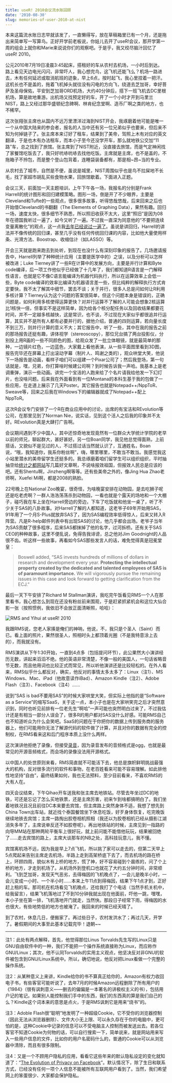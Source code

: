 ```yaml
---
title: useR! 2010会议流水账回顾
date: '2010-08-30'
slug: memories-of-user-2010-at-nist
---
```


本来这篇流水账日志早就该发了，一直懒得写，放在草稿箱里已有一个月，还是拖出来简单写一写算鸟。正好开学前老板说，你娃儿去开了useR!会议，那开学第一周的组会上就你和Marie来说说你们的观察吧。于是乎，我又绞尽脑汁回忆了useR! 2010。

公元2010年7月19日凌晨3:45起床，搭租好的车从农村去机场，一小时后到达。路上看见天边电光闪闪，非常吓人，我心想完鸟，这飞机还能飞么？机场一路进去，木有任何延迟或取消航班的迹象，早上6点，按时起飞，我心里捏着一把汗。这机长也不是盖的，拖着飞机掉头就往没有闪电的方向飞，绕道去芝加哥，幸好菩萨及圣母保佑，平安到芝加哥ORD机场，大约40分钟后，搭下一班飞机去DC里根机场，算是故地重游。出机场又找预定好的车，开了一个小时才开到马里兰NIST，路上又经过那华盛顿纪念碑啊、林肯纪念堂啊、造币厂啊之类的地方，也不稀罕。

这次张翔张主席也从国内不远万里漂洋过海到NIST开会，我琢磨着他可能是唯一一个从中国大陆来的参会者，报名的人当中还有另一位兄弟似乎也要来，但后来不知为何掉链子了。张主席本来订好了租车，结果到了美帝，驾照上木有对应的英文翻译，于是也木有办法租车，而本小子至今还没学开车，那么就地铁公交加“11路”车，总之找到了旅馆。张主席到了NIST附近，没直接去旅馆，而是气定神闲找了家餐馆吃饭去了，我只好吭哧吭哧去找他吃饭。主席就是主席，也不是盖的，不拖箱子不拎包，而是整个登山包背着，连睡袋装备都有，那是相~昂~当的专业。

从农村去了城市，自然是不便，虽说是城里，NIST周围似乎也是鸟不拉屎地不长毛，找了家超市胡乱买些食物水果，回旅馆歇着。下面进入正题。



会议三天，前面加一天主题培训，上午下午各一场，我报名的分别是Frank Harrell的统计图形和回归建模策略。图形一场，倒是开了不少眼界，主要是Cleveland和Tufte的一些观点，很多很多故事，听得悠哉悠哉，后来回来之后也开始借Cleveland的书翻翻（The Elements of Graphing Data），果然有趣。回归一场，速度太快，很多细节不熟悉，所以照旧收获不太大，这里“照旧”是因为08年在德国我听过一遍了，如今又听了一遍。不过我一直深为同意他的“不要把连续变量离散化”的观点，这一点我[去年已经说过一遍了](/cn/2009/03/discretize-data-to-lose-information/)。虽说是讲回归，Harrell的讲法并不像传统的回归课，甚至几乎没有任何传统回归课的内容，比如他大量使用样条、光滑方法、Boostrap、收缩估计（如LASSO）等。

开会三天就是跑来跑去到处听，到现在也没什么有深刻印象的报告了。几场邀请报告中，Harrell列举了种种统计应用（主要是医学中的）之误，以及分析可以怎样被改进；Luke Tierney讲了一些R在计算中的发展方向，主要是并行计算和Byte code编译，后一项工作他似乎已经做了十几年了，我们都知道R语言是一门解释性语言，也就是它不像C语言能编译为机器代码执行，所以在运算效率上会低一些，Byte code编译的效率比编译为机器语言差一些，但比纯粹的解释执行方式肯定要快，我不太了解其中细节，罢去不谈；关于并行，很多人总是问如何让R利用多核计算？Tierney认为这个问题的答案很简单，但这个问题本身是错误的，正确问题是，如何利用多核使得运算更快？对并行运算不了解的人可能会想象2核运算比1核快一倍，但事实不是这样简单，因为给各个核分配任务以及回收结果都要花时间，并不一定越多核越快，这是常识，也不谈，不过现在大家似乎都很追并行运算，其实并不是所有人都有必要并行的，据他介绍，普通的四则运算，若向量长度不到三万，则并行计算的意义不大；其它报告中，听了一些，其中在我的报告之前的那场报告还挺有趣，讲体视学（stereoscopy），那位兄台搞了两台投影仪，分别投上用R画的一些不同颜色的图，给观众发了一批立体眼镜，就是最简单的那种，一边镜片红色，一边蓝色，大家戴上看他表演，从一些平面图里看到3D图，报告完毕还在屏幕上打出滚动字幕（制片人、鸣谢之类的），观众哄堂大笑，他说下一场报告是动画，看样子咱们可以组建一个Pixar公司了；然后我登场，第一句话就是，嘿，兄弟，你打算啥时候建公司啊？到时候告诉我一声哈。我基本上是老调重弹，演示一些动画。讲完一个宝洁的人跑来给了个名片请我给他发一下幻灯片，也没啥问题。后来我在外面看到有一位Montana的本科生基于我的包做了一些应用，在走道上展示了几天Poster。其它报告也就是Notepad++/NppToR、Sweave等，回来之后我在Windows下的编辑器就成了Notepad++配上NppToR。

这次R会议专门安排了一个R在商业应用中的讨论，出席的有宝洁和REvolution等公司，在那里见到了Norman Nie，说实话，见到这个活人之后我的印象并不太好。REvolution真是大肆打广告啊。

会议期间遇到不少中国人，其中还惊奇地发现竟然有一位群众大学统计学院的老早以前的师兄，聊起群大，甚好甚好。另一位Boan同学，我见他总觉得面熟，上前搭话，又貌似不是见过的人，不过搭过话当然就认识了，互通姓名，Boan说，“哦，我知道你，我系你粉丝啊”，嗨，哪里哪里，不敢当不敢当。我感觉我这小站里潜水的美帝留学生还挺多的。我总琢磨着咱们留学生可以组织组织，平时抽抽空给[统计之都网站](http://cos.name)写几篇好文章啊，不说啥报效祖国，但报效人民总是应该的吧。还有Shentu啊，Jinzheng啊等等。还有些美帝之外的，像Jing Hua Zhao老师啊，Xuefei Mi啊，都是2008的熟脸。

22号晚上在National Zoo晚宴，很奇怪，为啥晚宴安排在动物园，是去吃狮子呢还是吃老虎啊？一群人浩浩荡荡杀到动物园，一看也就是个露天的场地和一个大棚子，碰巧我在车上坐在Harrell旁边的旁边，下车了吃饭就和他坐一桌了，听了不少关于SAS的八卦故事。对Harrell了解的人都知道，这老爷子69年开始用SAS，91年用了一个月S-Plus就放弃SAS了，因为SAS编程效率低得惊人，后来又转入R阵营。凡是R-help邮件列表中有出现SAS的讨论，他几乎都会出场。老爷子当年为SAS贡献了很多程序，后来SAS都抹掉了他的名字，过河拆桥。还有关于SAS CEO的种种故事，这里不便乱说，免得告我诽谤，总之他对Jim Goodnight的人品很不齿。听这样一些故事，再看如今SAS那些发言人的话，难免觉得真是冠冕堂皇：


> Boswell added, “SAS invests hundreds of millions of dollars in research and development every year. **Protecting the intellectual property created by the dedicated and talented employees of SAS is of paramount importance.** We will vigorously pursue the remaining issues in this case and look forward to getting clarification from the ECJ.”


最后一天下午安排了Richard M Stallman演讲，我吃完午饭看见RMS一个人在那里看书，我心想怎么到现在还没有粉丝前来围观，于是赶紧抓紧机会和这位大仙合影一张（按照惯例，我依旧不会放正面清晰照，哈哈）：

![RMS and Yihui at useR! 2010](http://i.imgur.com/SohGg.jpg)

我跟RMS说，您老人家揍是俺们的神呐，他说，不，我只是个圣人（Saint）而已。看上面的照片，果然很圣人，照相时头上都顶着光圈（不是我特意涂上去的），而我就没有。

RMS演讲从下午1:30开始，一直到4点多（包括提问环节），此公果然大小演讲经历无数，讲起来滔滔不绝。他的英语非常清楚，不像一般的美国人，一句话省略音节无数，而且他用词也比较正式而常见，所以听他演讲还是比较轻松的。在外人看来，RMS似乎什么都反对，确实，他反对的事情太多太多了：Linux（注1）、MS Windows、Mac、iPad（他故意读作iBad）、Amazon Kindle（注2）、Adobe Flash（注3）、Facebook（注4）……

说到“SAS is bad不要用SAS”的时候大家哄堂大笑，但实际上他指的是“Software as a Service”的缩写SaaS，关于这一点，本小子也是在大家哄笑完之后才突然意识到，同时也听见前排有一位老先生“啊哈”一声可能也突然明白过来了，不过我估计还是有相当一部分人误会了，很多R的用户都对SAS没什么好感。可能RMS自己也不知道听众为什么会笑吧。SaaS的问题在于你把你的数据上传到服务商的服务器上，他们可能用你无法了解源代码的软件做了计算，并且对你的数据有完全的控制权，在RMS看来这和后门程序本质上没什么两样。

这次演讲他拒绝了录像，但接受[录音](http://www.r-statistics.com/wp-content/uploads/podcasts/Richard%20Stallman%20speach%20at%20useR2010%20-%20Talk.ogg)，因为录音发布的音频格式是ogg，也就是最常见的开源音频格式，而会场的录像没法用开源格式。

以中国人的处世原则来看，RMS简直就不可能活下去，他总是旗帜鲜明挑战最强大的机构，反对很多流行的软件和事物，在老百姓看来可能不容易理解。如此排他性地坚持“自由”，最终结果如何，我也无法预料，至少目前看来，不喜欢RMS的大有人在。

四天会议结束，下午Qihao开车送我和张主席去地铁站。尽管去年坐过DC的地铁，可还是忘记了怎么买地铁票，还是主席厉害，初来乍到啥都搞明白了。我们坐着地铁况且况且前往DC本来要去宾馆，但主席路上突然身体不适，我想了想先到China Town出车站，就近找个泰国餐馆坐下休息吃饭，好歹身体恢复，吃完晚饭继续地铁去宾馆；主席一路掏出胶卷相机照相（我还以为胶卷相机已经从摄影江湖消失多年了，主席说单反还不如胶卷呢）。再出地铁站的时候，主席见到一指路的向导MM站在那种两轮平衡车上很好玩，就上前问能不能借他玩玩，结果被回绝了……走去宾馆的路上，主席大谈那车的NB之处，高科技玩意儿，我不懂。

宾馆离机场不远，因为我是早上7点飞机，所以挑了家可以走去的，但第二天早上5点爬起来告别主席走去机场，半路上走到高架桥底下去了，而去机场的路在桥上，环顾四周，貌似木有上桥的地方，慌了神，好不容易碰到个晨练的，问了个上桥的地方，才走到机场了。从机场外到登机口也就花了大约五分钟时间，非常顺利。飞到芝加哥，发现天气恶劣，去得梅因的飞机晚点了，一会儿是晚半小时，一会儿变成一小时、一个半小时……本来上午11点到得梅因，结果下午1点才到，正好赶上租的车。那司机在机场看见飞机晚点，还给我打了个电话（当然手机关机中，给我留言），结果飞机落地过了不到10分钟我就出现在他面前，吓他一跳，嘿嘿，本小子坐在第一排，飞机落地开门就走，当然快。那段日子经常下雨，得梅因的水也很大，有些地势低的地方也被淹了。我回来的时候已经天晴了。

到了农村，休息几日，便搬家了。再过些日子，农村发洪水了；再过几天，开学了。暑假期间的大事至此基本记载完毕！退朝~~

---

注1：此处有两点解释，首先，他觉得那位Linus Torvalds先生写的Linux只是GNU自由软件中的一种，我们不能把一个操作系统直接称为Linux，而应称作GNU/Linux；其次，他不认同Torvalds的实用主义观点，他坚决反对非GNU的软件被包含到GNU/Linux系统中。所以，确切地说，他反对把Linux看做一个完整的操作系统。

注2：从某种意义上来讲，Kindle给你的书不算真正给你的，Amazon有权力收回电子书，有些客官可能听说了，去年7月的时候Amazon远程删除了所有用户的《1984》（很有讽刺意义——删去的偏偏是一本著名的讲极权主义的书），包括用户记的笔记。如果别人能控制我们手中的东西，我们的东西真的算是我们自己的么？Kindle这个词本来的意思是点火，于是RMS讽刺它是用来“烧书”的。

注3：Adoble Flash很“聪明”地发明了一种超级Cookie，它不受你的浏览器控制（因此无法从浏览器删除）、文件大小无上限、可以永久存在于你的电脑中，更可怕的是，这种Cookie中记录的信息可以不受电脑主人控制而被发送出去。若各位客官不知道Cookie为何物的话，可以自行搜索一下，简单说来，就是网站用来写入一些用户信息的文件，比如你的用户名密码什么的，普通的Cookie可以从浏览器中清除，而且有很多限制。

注4：又是一个不顾用户隐私的应用，看看它这些年来的默认隐私设定的变化就知道了：“[The Evolution of Privacy on Facebook](http://mattmckeon.com/facebook-privacy/)”。默认情况下，除了生日和联系方式，已经没有任何一项个人信息不能被所有互联网用户看到了。当然，我们希望网上的笨蛋很少、大家都会保护隐私。

